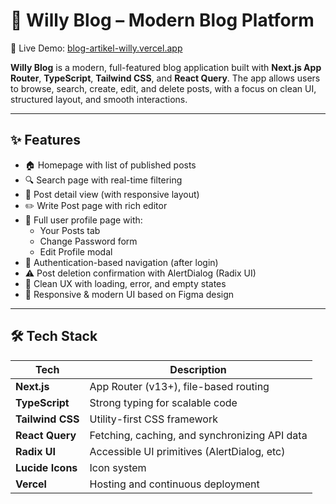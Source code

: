 # 📝 Willy Blog – Modern Blog Platform

🚀 Live Demo: [blog-artikel-willy.vercel.app](https://blog-artikel-willy.vercel.app)

**Willy Blog** is a modern, full-featured blog application built with **Next.js App Router**, **TypeScript**, **Tailwind CSS**, and **React Query**. The app allows users to browse, search, create, edit, and delete posts, with a focus on clean UI, structured layout, and smooth interactions.

---

## ✨ Features

- 🏠 Homepage with list of published posts
- 🔍 Search page with real-time filtering
- 📄 Post detail view (with responsive layout)
- ✏️ Write Post page with rich editor
- 👤 Full user profile page with:
  - Your Posts tab
  - Change Password form
  - Edit Profile modal
- 🧾 Authentication-based navigation (after login)
- ⚠️ Post deletion confirmation with AlertDialog (Radix UI)
- 🧠 Clean UX with loading, error, and empty states
- 🎨 Responsive & modern UI based on Figma design

---

## 🛠️ Tech Stack

| Tech             | Description                                   |
| ---------------- | --------------------------------------------- |
| **Next.js**      | App Router (v13+), file-based routing         |
| **TypeScript**   | Strong typing for scalable code               |
| **Tailwind CSS** | Utility-first CSS framework                   |
| **React Query**  | Fetching, caching, and synchronizing API data |
| **Radix UI**     | Accessible UI primitives (AlertDialog, etc)   |
| **Lucide Icons** | Icon system                                   |
| **Vercel**       | Hosting and continuous deployment             |
